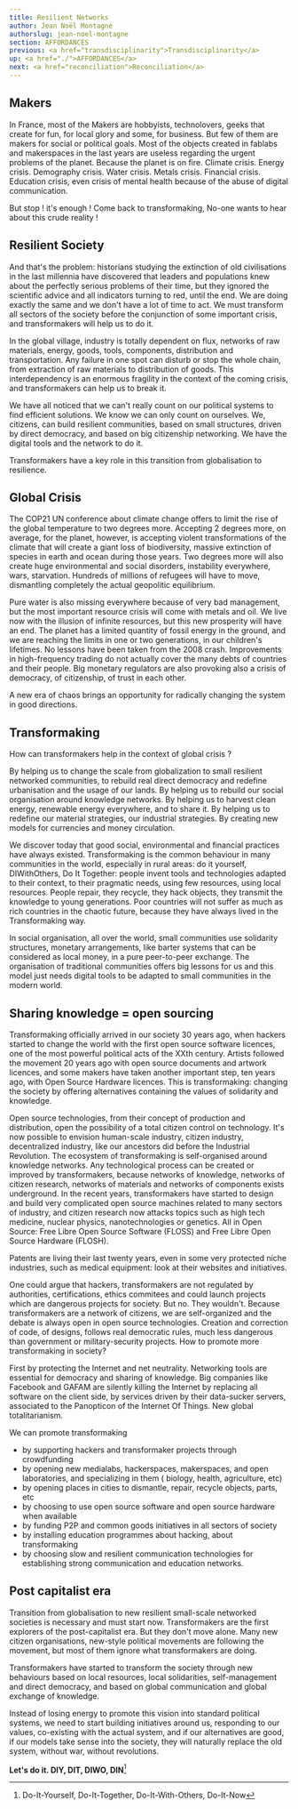 ```yaml
---
title: Resilient Networks
author: Jean Noël Montagné
authorslug: jean-noel-montagne
section: AFFORDANCES
previous: <a href="transdisciplinarity">Transdisciplinarity</a>
up: <a href="./">AFFORDANCES</a>
next: <a href="reconciliation">Reconciliation</a>
---
```


## Makers

In France, most of the Makers are hobbyists, technolovers, geeks that
create for fun, for local glory and some, for business. But few of
them are makers for social or political goals. Most of the objects
created in fablabs and makerspaces in the last years are useless
regarding the urgent problems of the planet. Because the planet is on
fire. Climate crisis. Energy crisis. Demography crisis. Water
crisis. Metals crisis. Financial crisis. Education crisis, even crisis
of mental health because of the abuse of digital communication.

But stop ! it's enough ! Come back to transformaking, No-one wants to
hear about this crude reality !

## Resilient Society

And that's the problem: historians studying the extinction of old
civilisations in the last millennia have discovered that leaders and
populations knew about the perfectly serious problems of their time,
but they ignored the scientific advice and all indicators turning to
red, until the end. We are doing exactly the same and we don't have a
lot of time to act. We must transform all sectors of the society
before the conjunction of some important crisis, and transformakers
will help us to do it.

In the global village, industry is totally dependent on flux, networks
of raw materials, energy, goods, tools, components, distribution and
transportation. Any failure in one spot can disturb or stop the whole
chain, from extraction of raw materials to distribution of goods. This
interdependency is an enormous fragility in the context of the coming
crisis, and transformakers can help us to break it.

We have all noticed that we can't really count on our political
systems to find efficient solutions. We know we can only count on
ourselves. We, citizens, can build resilient communities, based on
small structures, driven by direct democracy, and based on big
citizenship networking.  We have the digital tools and the network to
do it.

Transformakers have a key role in this transition from globalisation
to resilience.

## Global Crisis

The COP21 UN conference about climate change offers to limit the rise
of the global temperature to two degrees more. Accepting 2 degrees
more, on average, for the planet, however, is accepting violent
transformations of the climate that will create a giant loss of
biodiversity, massive extinction of species in earth and ocean during
those years. Two degrees more will also create huge environmental and
social disorders, instability everywhere, wars, starvation.  Hundreds
of millions of refugees will have to move, dismantling completely the
actual geopolitic equilibrium.

Pure water is also missing everywhere because of very bad management,
but the most important resource crisis will come with metals and
oil. We live now with the illusion of infinite resources, but this new
prosperity will have an end. The planet has a limited quantity of
fossil energy in the ground, and we are reaching the limits in one or
two generations, in our children's lifetimes. No lessons have been
taken from the 2008 crash. Improvements in high-frequency trading do
not actually cover the many debts of countries and their people. Big
monetary regulators are also provoking also a crisis of democracy, of
citizenship, of trust in each other.

A new era of chaos brings an opportunity for radically changing the
system in good directions.

## Transformaking

How can transformakers help in the context of global crisis ?

By helping us to change the scale from globalization to small
resilient networked communities, to rebuild real direct democracy and
redefine urbanisation and the usage of our lands. By helping us to
rebuild our social organisation around knowledge networks.  By helping
us to harvest clean energy, renewable energy everywhere, and to share
it. By helping us to redefine our material strategies, our industrial
strategies. By creating new models for currencies and money
circulation.

We discover today that good social, environmental and financial
practices have always existed. Transformaking is the common behaviour
in many communities in the world, especially in rural areas: do it
yourself, DIWithOthers, Do It Together: people invent tools and
technologies adapted to their context, to their pragmatic needs, using
few resources, using local resources. People repair, they recycle,
they hack objects, they transmit the knowledge to young
generations. Poor countries will not suffer as much as rich countries
in the chaotic future, because they have always lived in the
Transformaking way.

In social organisation, all over the world, small communities use
solidarity structures, monetary arrangements, like barter systems that
can be considered as local money, in a pure peer-to-peer exchange. The
organisation of traditional communities offers big lessons for us and
this model just needs digital tools to be adapted to small communities
in the modern world.

## Sharing knowledge = open sourcing

Transformaking officially arrived in our society 30 years ago, when
hackers started to change the world with the first open source
software licences, one of the most powerful political acts of the XXth
century. Artists followed the movement 20 years ago with open source
documents and artwork licences, and some makers have taken another
important step, ten years ago, with Open Source Hardware
licences. This is transformaking: changing the society by offering
alternatives containing the values of solidarity and knowledge.

Open source technologies, from their concept of production and
distribution, open the possibility of a total citizen control on
technology. It's now possible to envision human-scale industry,
citizen industry, decentralized industry, like our ancestors did
before the Industrial Revolution. The ecosystem of transformaking is
self-organised around knowledge networks. Any technological process
can be created or improved by transformakers, because networks of
knowledge, networks of citizen research, networks of materials and
networks of components exists underground. In the recent years,
transformakers have started to design and build very complicated open
source machines related to many sectors of industry, and citizen
research now attacks topics such as high tech medicine, nuclear
physics, nanotechnologies or genetics. All in Open Source: Free Libre
Open Source Software (FLOSS) and Free Libre Open Source Hardware
(FLOSH).

Patents are living their last twenty years, even in some very
protected niche industries, such as medical equipment: look at their
websites and initiatives.

One could argue that hackers, transformakers are not regulated by
authorities, certifications, ethics commitees and could launch
projects which are dangerous projects for society. But no. They
wouldn't. Because transformakers are a network of citizens, we are
self-organized and the debate is always open in open source
technologies. Creation and correction of code, of designs, follows
real democratic rules, much less dangerous than government or
military-security projects.  How to promote more transformaking in
society?

First by protecting the Internet and net neutrality. Networking tools
are essential for democracy and sharing of knowledge. Big companies
like Facebook and GAFAM are silently killing the Internet by replacing
all software on the client side, by services driven by their
data-sucker servers, associated to the Panopticon of the Internet Of
Things. New global totalitarianism.

We can promote transformaking

- by supporting hackers and transformaker projects through
  crowdfunding
- by opening new medialabs, hackerspaces, makerspaces, and open
  laboratories, and specializing in them ( biology, health,
  agriculture, etc)
- by opening places in cities to dismantle, repair, recycle objects,
  parts, etc
- by choosing to use open source software and open source hardware
  when available
- by funding P2P and common goods initiatives in all sectors of
  society
- by installing education programmes about hacking, about
  transformaking
- by choosing slow and resilient communication technologies for
  establishing strong communication and education networks.

## Post capitalist era

Transition from globalisation to new resilient small-scale networked
societies is necessary and must start now.  Transformakers are the
first explorers of the post-capitalist era. But they don't move
alone. Many new citizen organisations, new-style political movements
are following the movement, but most of them ignore what
transformakers are doing.

Transformakers have started to transform the society through new
behaviours based on local resources, local solidarities,
self-management and direct democracy, and based on global
communication and global exchange of knowledge.

Instead of losing energy to promote this vision into standard
political systems, we need to start building initiatives around us,
responding to our values, co-existing with the actual system, and if
our alternatives are good, if our models take sense into the society,
they will naturally replace the old system, without war, without
revolutions.

__Let's do it. DIY, DIT, DIWO, DIN__[^1]

[^1]: Do-It-Yourself, Do-It-Together, Do-It-With-Others, Do-It-Now
